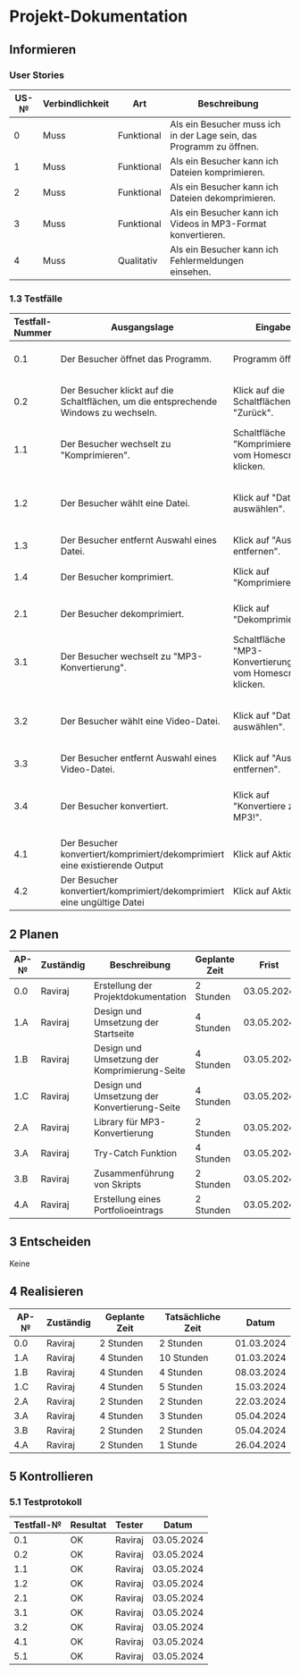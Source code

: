 # Projekt-Dokumentation


## Informieren

### User Stories

| US-№ | Verbindlichkeit | Art          | Beschreibung                                                       |
| ---- | --------------- | ------------ | ------------------------------------------------------------------|
| 0    | Muss            | Funktional   | Als ein Besucher muss ich in der Lage sein, das Programm zu öffnen. |
| 1    | Muss            | Funktional   | Als ein Besucher kann ich Dateien komprimieren. |
| 2    | Muss            | Funktional   | Als ein Besucher kann ich Dateien dekomprimieren. |
| 3    | Muss            | Funktional   | Als ein Besucher kann ich Videos in MP3-Format konvertieren. |
| 4    | Muss            | Qualitativ   | Als ein Besucher kann ich Fehlermeldungen einsehen. |




### 1.3 Testfälle

| Testfall-Nummer | Ausgangslage                                                                  | Eingabe                                  | Erwartete Ausgabe                                                     |
| --------------- | ----------------------------------------------------------------------------- | ---------------------------------------- | --------------------------------------------------------------------- |
| 0.1             | Der Besucher öffnet das Programm.                      | Programm öffnen.    | Startseite des Programmes wird geöffnet.    |
| 0.2             | Der Besucher klickt auf die Schaltflächen, um die entsprechende Windows zu wechseln.                    | Klick auf die Schaltflächen "Zurück".                 | Entsprechende Funktionalitäten werden gewechselt.                 |
| 1.1             | Der Besucher wechselt zu "Komprimieren".                    | Schaltfläche "Komprimieren" vom Homescreen klicken. | Window für Komprimieren wird geöffnet. |
| 1.2             | Der Besucher wählt eine Datei.                      | Klick auf "Datei auswählen".                      | Windows Explorer wird geöffnet, um eine Datei auszuwählen.     |
| 1.3             | Der Besucher entfernt Auswahl eines Datei.                               | Klick auf "Auswahl entfernen".                                           | Kein Datei wurde gewählt.                                           |
| 1.4             | Der Besucher komprimiert.                                          | Klick auf "Komprimieren".                                           | Ausgewählte Dateien werden komprimiert.                                  |
| 2.1             | Der Besucher dekomprimiert.               | Klick auf "Dekomprimieren".     | Ausgewählte ZIP-Datei wird dekomprimiert.     |
| 3.1             | Der Besucher wechselt zu "MP3-Konvertierung". | Schaltfläche "MP3-Konvertierung" vom Homescreen klicken.         | Window für MP3-Konvertierung wird geöffnet.          |
| 3.2             | Der Besucher wählt eine Video-Datei.                      | Klick auf "Datei auswählen".                      | Windows Explorer wird geöffnet, um eine Datei auszuwählen.     |
| 3.3             | Der Besucher entfernt Auswahl eines Video-Datei.                               | Klick auf "Auswahl entfernen".                                           | Kein Datei wurde gewählt.                                           |
| 3.4             | Der Besucher konvertiert.                                          | Klick auf "Konvertiere zu MP3!".                                           | Ausgewählte Video-Dateien werden zu MP3-Format konvertiert.                                  |
| 4.1             | Der Besucher konvertiert/komprimiert/dekomprimiert eine existierende Output                                          | Klick auf Aktion                                           | Fehlermeldung wird angezeigt.                                  |
| 4.2             | Der Besucher konvertiert/komprimiert/dekomprimiert eine ungültige Datei                                          | Klick auf Aktion                                           | Fehlermeldung wird angezeigt.                                  |


## 2 Planen

| AP-№ | Zuständig | Beschreibung                            | Geplante Zeit | Frist        |
| ---- | --------- | --------------------------------------- | ------------- | ------------ |
| 0.0  | Raviraj   | Erstellung der Projektdokumentation    | 2 Stunden     | 03.05.2024   |
| 1.A  | Raviraj   | Design und Umsetzung der Startseite     | 4 Stunden     | 03.05.2024   |
| 1.B  | Raviraj   | Design und Umsetzung der Komprimierung-Seite  | 4 Stunden | 03.05.2024   |
| 1.C  | Raviraj   | Design und Umsetzung der Konvertierung-Seite | 4 Stunden | 03.05.2024   |
| 2.A  | Raviraj   | Library für MP3-Konvertierung | 2 Stunden | 03.05.2024   |
| 3.A  | Raviraj   | Try-Catch Funktion        | 4 Stunden     | 03.05.2024   |
| 3.B  | Raviraj   | Zusammenführung von Skripts    | 2 Stunden     | 03.05.2024   |
| 4.A  | Raviraj   | Erstellung eines Portfolioeintrags       | 2 Stunden     | 03.05.2024   |




## 3 Entscheiden

Keine

## 4 Realisieren

| AP-№ | Zuständig | Geplante Zeit | Tatsächliche Zeit | Datum      |
| ---- | --------- | ------------- | ----------------- | ---------- |
| 0.0  | Raviraj   | 2 Stunden      | 2 Stunden         | 01.03.2024 |
| 1.A  | Raviraj   | 4 Stunden      | 10 Stunden        | 01.03.2024 |
| 1.B  | Raviraj   | 4 Stunden      | 4 Stunden         | 08.03.2024 |
| 1.C  | Raviraj   | 4 Stunden      | 5 Stunden         | 15.03.2024 |
| 2.A  | Raviraj   | 2 Stunden      | 2 Stunden         | 22.03.2024 |
| 3.A  | Raviraj   | 4 Stunden      | 3 Stunden         | 05.04.2024 |
| 3.B  | Raviraj   | 2 Stunden      | 2 Stunden         | 05.04.2024 |
| 4.A  | Raviraj   | 2 Stunden      | 1 Stunde          | 26.04.2024 |




## 5 Kontrollieren

### 5.1 Testprotokoll

| Testfall-№ | Resultat | Tester  | Datum     |
| -----------| ---------| --------| ----------|
| 0.1        | OK       | Raviraj | 03.05.2024|
| 0.2        | OK       | Raviraj | 03.05.2024|
| 1.1        | OK       | Raviraj | 03.05.2024|
| 1.2        | OK       | Raviraj | 03.05.2024|
| 2.1        | OK       | Raviraj | 03.05.2024|
| 3.1        | OK       | Raviraj | 03.05.2024|
| 3.2        | OK       | Raviraj | 03.05.2024|
| 4.1        | OK       | Raviraj | 03.05.2024|
| 5.1        | OK       | Raviraj | 03.05.2024|







